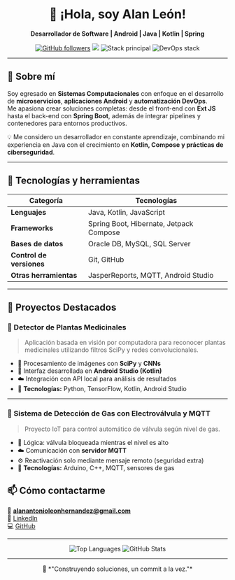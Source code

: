 <h1 align="center">👋 ¡Hola, soy Alan León!</h1>

<p align="center">
  <strong>Desarrollador de Software | Android | Java | Kotlin | Spring </strong>
</p>

<p align="center">
  <a href="https://github.com/aalanleoh"><img src="https://img.shields.io/github/followers/alanleon?style=social" alt="GitHub followers"></a>
  <a href="https://www.linkedin.com/in/alan-antonio-le%C3%B3n-hern%C3%A1ndez-0271962a3/"><img src="https://img.shields.io/badge/LinkedIn-Perfil-blue?logo=linkedin&logoColor=white"></a>
  <img src="https://img.shields.io/badge/Code-Java%20%7C%20Kotlin%20%7C%20Spring%20Boot%20%7C%20-green?logo=code" alt="Stack principal">
  <img src="https://img.shields.io/badge/DevOps-Docker%20%7C%20AWS%20%7C%20CI%2FCD-blueviolet?logo=githubactions" alt="DevOps stack">
</p>

---

## 🚀 Sobre mí

Soy egresado en **Sistemas Computacionales** con enfoque en el desarrollo de **microservicios**, **aplicaciones Android** y **automatización DevOps**.  
Me apasiona crear soluciones completas: desde el front-end con **Ext JS** hasta el back-end con **Spring Boot**, además de integrar pipelines y contenedores para entornos productivos.

💡 Me considero un desarrollador en constante aprendizaje, combinando mi experiencia en Java con el crecimiento en **Kotlin, Compose y prácticas de ciberseguridad**.

---

## 🧠 Tecnologías y herramientas

| Categoría | Tecnologías |
|------------|-------------|
| **Lenguajes** | Java, Kotlin, JavaScript |
| **Frameworks** | Spring Boot, Hibernate, Jetpack Compose |
| **Bases de datos** | Oracle DB, MySQL, SQL Server |
| **Control de versiones** | Git, GitHub |
| **Otras herramientas** | JasperReports, MQTT, Android Studio |

---

## 🧩 Proyectos Destacados

### 🌿 Detector de Plantas Medicinales
> Aplicación basada en visión por computadora para reconocer plantas medicinales utilizando filtros SciPy y redes convolucionales.

- 🔬 Procesamiento de imágenes con **SciPy** y **CNNs**
- 📱 Interfaz desarrollada en **Android Studio (Kotlin)**
- ☁️ Integración con API local para análisis de resultados  
- 🧾 **Tecnologías:** Python, TensorFlow, Kotlin, Android Studio

---


### 🧰 Sistema de Detección de Gas con Electroválvula y MQTT
> Proyecto IoT para control automático de válvula según nivel de gas.

- 🧠 Lógica: válvula bloqueada mientras el nivel es alto
- ☁️ Comunicación con **servidor MQTT**
- ⚙️ Reactivación solo mediante mensaje remoto (seguridad extra)
- 🧾 **Tecnologías:** Arduino, C++, MQTT, sensores de gas


## 📫 Cómo contactarme
📧 **alanantonioleonhernandez@gmail.com**  
💼 [LinkedIn](https://www.linkedin.com/in/alan-antonio-le%C3%B3n-hern%C3%A1ndez-0271962a3/)  
💻 [GitHub](https://github.com/aalanleoh)

---

<p align="center">
  <img src="https://github-readme-stats.vercel.app/api/top-langs/?username=alanleon&layout=compact&theme=github_dark&hide_border=true" alt="Top Languages"/>
  <img src="https://github-readme-stats.vercel.app/api?username=alanleon&show_icons=true&theme=github_dark&hide_border=true" alt="GitHub Stats"/>
</p>

---

<p align="center">
  💬 *"Construyendo soluciones, un commit a la vez."*
</p>
